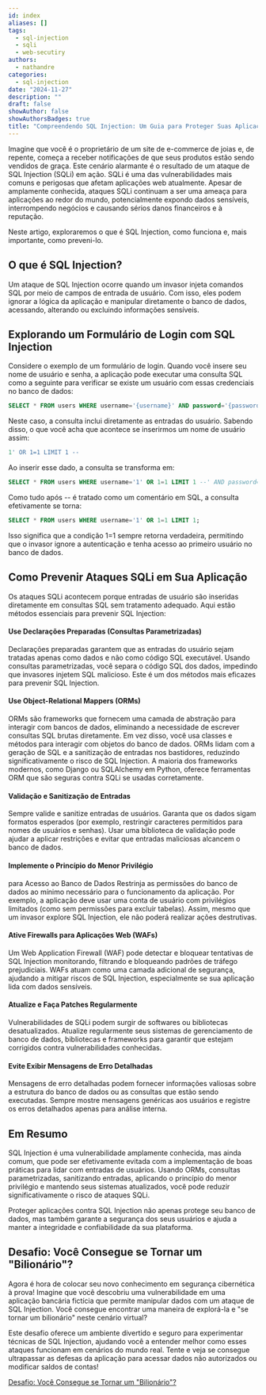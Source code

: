 ```yaml
---
id: index
aliases: []
tags:
  - sql-injection
  - sqli
  - web-secutiry
authors:
  - nathandre
categories:
  - sql-injection
date: "2024-11-27"
description: ""
draft: false
showAuthor: false
showAuthorsBadges: true
title: "Compreendendo SQL Injection: Um Guia para Proteger Suas Aplicações"
---
```


Imagine que você é o proprietário de um site de e-commerce de joias e, de
repente, começa a receber notificações de que seus produtos estão sendo vendidos
de graça. Este cenário alarmante é o resultado de um ataque de SQL Injection
(SQLi) em ação. SQLi é uma das vulnerabilidades mais comuns e perigosas que
afetam aplicações web atualmente. Apesar de amplamente conhecida, ataques SQLi
continuam a ser uma ameaça para aplicações ao redor do mundo, potencialmente
expondo dados sensíveis, interrompendo negócios e causando sérios danos
financeiros e à reputação.

Neste artigo, exploraremos o que é SQL Injection, como funciona e, mais
importante, como preveni-lo.

## O que é SQL Injection?

Um ataque de SQL Injection ocorre quando um invasor injeta comandos SQL por meio
de campos de entrada de usuário. Com isso, eles podem ignorar a lógica da
aplicação e manipular diretamente o banco de dados, acessando, alterando ou
excluindo informações sensíveis.

## Explorando um Formulário de Login com SQL Injection

Considere o exemplo de um formulário de login. Quando você insere seu nome de
usuário e senha, a aplicação pode executar uma consulta SQL como a seguinte para
verificar se existe um usuário com essas credenciais no banco de dados:

```sql
SELECT * FROM users WHERE username='{username}' AND password='{password}';
```

Neste caso, a consulta inclui diretamente as entradas do usuário. Sabendo disso,
o que você acha que acontece se inserirmos um nome de usuário assim:

```sql
1' OR 1=1 LIMIT 1 --
```

Ao inserir esse dado, a consulta se transforma em:

```sql
SELECT * FROM users WHERE username='1' OR 1=1 LIMIT 1 --' AND password='{password}';
```

Como tudo após -- é tratado como um comentário em SQL, a consulta efetivamente
se torna:

```sql
SELECT * FROM users WHERE username='1' OR 1=1 LIMIT 1;
```

Isso significa que a condição 1=1 sempre retorna verdadeira, permitindo que o
invasor ignore a autenticação e tenha acesso ao primeiro usuário no banco de
dados.

## Como Prevenir Ataques SQLi em Sua Aplicação

Os ataques SQLi acontecem porque entradas de usuário são inseridas diretamente
em consultas SQL sem tratamento adequado. Aqui estão métodos essenciais para
prevenir SQL Injection:

#### Use Declarações Preparadas (Consultas Parametrizadas)

Declarações preparadas garantem que as entradas do usuário sejam tratadas
apenas como dados e não como código SQL executável. Usando consultas
parametrizadas, você separa o código SQL dos dados, impedindo que invasores
injetem SQL malicioso. Este é um dos métodos mais eficazes para prevenir SQL
Injection.

#### Use Object-Relational Mappers (ORMs)

ORMs são frameworks que fornecem uma camada de abstração para interagir com
bancos de dados, eliminando a necessidade de escrever consultas SQL brutas
diretamente. Em vez disso, você usa classes e métodos para interagir com objetos
do banco de dados. ORMs lidam com a geração de SQL e a sanitização de entradas
nos bastidores, reduzindo significativamente o risco de SQL Injection. A maioria
dos frameworks modernos, como Django ou SQLAlchemy em Python, oferece
ferramentas ORM que são seguras contra SQLi se usadas corretamente.

#### Validação e Sanitização de Entradas

Sempre valide e sanitize entradas de usuários. Garanta que os dados sigam
formatos esperados (por exemplo, restringir caracteres permitidos para nomes de
usuários e senhas). Usar uma biblioteca de validação pode ajudar a aplicar
restrições e evitar que entradas maliciosas alcancem o banco de dados.

#### Implemente o Princípio do Menor Privilégio

para Acesso ao Banco de Dados Restrinja as permissões do banco de dados ao
mínimo necessário para o funcionamento da aplicação. Por exemplo, a aplicação
deve usar uma conta de usuário com privilégios limitados (como sem permissões
para excluir tabelas). Assim, mesmo que um invasor explore SQL Injection, ele
não poderá realizar ações destrutivas.

#### Ative Firewalls para Aplicações Web (WAFs)

Um Web Application Firewall (WAF) pode detectar e bloquear tentativas de SQL
Injection monitorando, filtrando e bloqueando padrões de tráfego prejudiciais.
WAFs atuam como uma camada adicional de segurança, ajudando a mitigar riscos de
SQL Injection, especialmente se sua aplicação lida com dados sensíveis.

#### Atualize e Faça Patches Regularmente

Vulnerabilidades de SQLi podem surgir de softwares ou bibliotecas
desatualizados. Atualize regularmente seus sistemas de gerenciamento de banco de
dados, bibliotecas e frameworks para garantir que estejam corrigidos contra
vulnerabilidades conhecidas.

#### Evite Exibir Mensagens de Erro Detalhadas

Mensagens de erro detalhadas podem fornecer informações valiosas sobre a
estrutura do banco de dados ou as consultas que estão sendo executadas. Sempre
mostre mensagens genéricas aos usuários e registre os erros detalhados apenas
para análise interna.

## Em Resumo

SQL Injection é uma vulnerabilidade amplamente conhecida, mas ainda comum, que
pode ser efetivamente evitada com a implementação de boas práticas para lidar
com entradas de usuários. Usando ORMs, consultas parametrizadas, sanitizando
entradas, aplicando o princípio do menor privilégio e mantendo seus sistemas
atualizados, você pode reduzir significativamente o risco de ataques SQLi.

Proteger aplicações contra SQL Injection não apenas protege seu banco de dados,
mas também garante a segurança dos seus usuários e ajuda a manter a integridade
e confiabilidade da sua plataforma.

## Desafio: Você Consegue se Tornar um "Bilionário"?

Agora é hora de colocar seu novo conhecimento em segurança cibernética à prova!
Imagine que você descobriu uma vulnerabilidade em uma aplicação bancária
fictícia que permite manipular dados com um ataque de SQL Injection. Você
consegue encontrar uma maneira de explorá-la e "se tornar um bilionário" neste
cenário virtual?

Este desafio oferece um ambiente divertido e seguro para experimentar técnicas
de SQL Injection, ajudando você a entender melhor como esses ataques funcionam
em cenários do mundo real. Tente e veja se consegue ultrapassar as defesas da
aplicação para acessar dados não autorizados ou modificar saldos de contas!

[Desafio: Você Consegue se Tornar um "Bilionário"?](https://github.com/nathandreSS/secbank-001)
